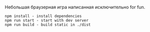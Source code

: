 Небольшая браузерная игра написанная исключительно for fun. 
```
npm install - install dependencies
npm run start - start with dev server
npm run build - build static in ./dist
```


